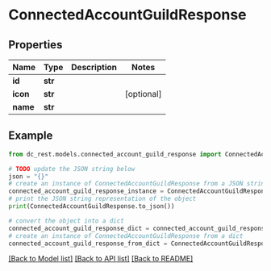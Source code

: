 # ConnectedAccountGuildResponse


## Properties

Name | Type | Description | Notes
------------ | ------------- | ------------- | -------------
**id** | **str** |  | 
**icon** | **str** |  | [optional] 
**name** | **str** |  | 

## Example

```python
from dc_rest.models.connected_account_guild_response import ConnectedAccountGuildResponse

# TODO update the JSON string below
json = "{}"
# create an instance of ConnectedAccountGuildResponse from a JSON string
connected_account_guild_response_instance = ConnectedAccountGuildResponse.from_json(json)
# print the JSON string representation of the object
print(ConnectedAccountGuildResponse.to_json())

# convert the object into a dict
connected_account_guild_response_dict = connected_account_guild_response_instance.to_dict()
# create an instance of ConnectedAccountGuildResponse from a dict
connected_account_guild_response_from_dict = ConnectedAccountGuildResponse.from_dict(connected_account_guild_response_dict)
```
[[Back to Model list]](../README.md#documentation-for-models) [[Back to API list]](../README.md#documentation-for-api-endpoints) [[Back to README]](../README.md)


